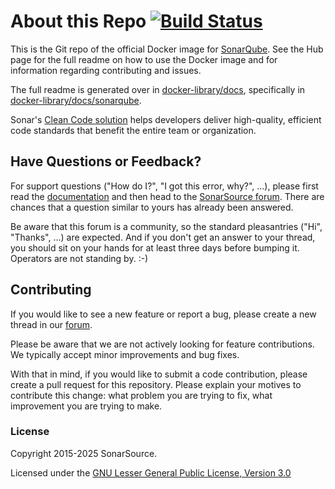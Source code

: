 # About this Repo [![Build Status](https://api.cirrus-ci.com/github/SonarSource/docker-sonarqube.svg)](https://cirrus-ci.com/github/SonarSource/docker-sonarqube)

This is the Git repo of the official Docker image for [SonarQube](https://registry.hub.docker.com/_/sonarqube/). See the Hub page for the full readme on how to use the Docker image and for information regarding contributing and issues.

The full readme is generated over in [docker-library/docs](https://github.com/docker-library/docs), specifically in [docker-library/docs/sonarqube](https://github.com/docker-library/docs/tree/master/sonarqube).

Sonar's [Clean Code solution](https://www.sonarsource.com/solutions/clean-code/) helps developers deliver high-quality, efficient code standards that benefit the entire team or organization.


Have Questions or Feedback?
---------------------------

For support questions ("How do I?", "I got this error, why?", ...), please first read the [documentation](https://docs.sonarqube.org) and then head to the [SonarSource forum](https://community.sonarsource.com/). There are chances that a question similar to yours has already been answered. 

Be aware that this forum is a community, so the standard pleasantries ("Hi", "Thanks", ...) are expected. And if you don't get an answer to your thread, you should sit on your hands for at least three days before bumping it. Operators are not standing by. :-)


Contributing
------------

If you would like to see a new feature or report a bug, please create a new thread in our [forum](https://community.sonarsource.com/tags/c/sq/10/none/docker).

Please be aware that we are not actively looking for feature contributions. We typically accept minor improvements and bug fixes.

With that in mind, if you would like to submit a code contribution, please create a pull request for this repository. Please explain your motives to contribute this change: what problem you are trying to fix, what improvement you are trying to make.

### License

Copyright 2015-2025 SonarSource.

Licensed under the [GNU Lesser General Public License, Version 3.0](http://www.gnu.org/licenses/lgpl.txt)
